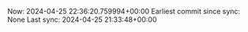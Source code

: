 Now: 2024-04-25 22:36:20.759994+00:00 Earliest commit since sync: None Last sync: 2024-04-25 21:33:48+00:00
